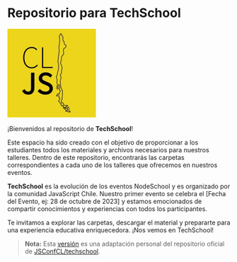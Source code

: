 # Repositorio para TechSchool

<img src="images/cljs.jpg" alt="cljs" width="200">

¡Bienvenidos al repositorio de **TechSchool**!

Este espacio ha sido creado con el objetivo de proporcionar a los estudiantes todos los materiales y archivos necesarios para nuestros talleres. Dentro de este repositorio, encontrarás las carpetas correspondientes a cada uno de los talleres que ofrecemos en nuestros eventos.

**TechSchool** es la evolución de los eventos NodeSchool y es organizado por la comunidad JavaScript Chile. Nuestro primer evento se celebra el [Fecha del Evento, ej: 28 de octubre de 2023] y estamos emocionados de compartir conocimientos y experiencias con todos los participantes.

Te invitamos a explorar las carpetas, descargar el material y prepararte para una experiencia educativa enriquecedora. ¡Nos vemos en TechSchool!

> **Nota:** Esta [versión](https://github.com/fralfaro/techschool) es una adaptación personal del repositorio oficial de [JSConfCL/techschool](https://github.com/JSConfCL/techschool).